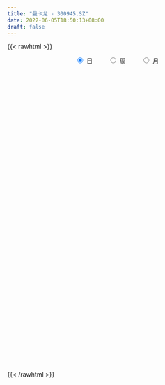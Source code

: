 ```yaml
---
title: "曼卡龙 - 300945.SZ"
date: 2022-06-05T18:50:13+08:00
draft: false
---
```

{{< rawhtml >}}
    <div style="text-align: center">
        <label style="padding: 1rem;"><input style="margin-right: .5rem" type="radio" name="period" value="D" checked onclick="period_change(this)">日</label>
        <label style="padding: 1rem;"><input style="margin-right: .5rem" type="radio" name="period" value="W" onclick="period_change(this)">周</label>
        <label style="padding: 1rem;"><input style="margin-right: .5rem" type="radio" name="period" value="M" onclick="period_change(this)">月</label>
    </div>
    <div id="chart" style="height: 700px;"></div> 
    <script type="text/javascript">
        const D_v = [327659.24,345899.42,284920.05,305956.34,249828.02,201065.82,197862.56,179573.39,137304.16,160542.79,124073.78,127672.14,111979.74,175508.86,233160.02,153269.22,121346.3,118533.71,116530.81,90614.96,125657.11,195693.5,210158.8,185727.7,227484.93,191830.64,144867.23,104138.45,89411.66,101613.82,83428.37,83817.36,116647.6,137285.01,176825.95,146504.78,89841.83,83355.37,63719.8,59159.46,64585.45,109435.49,77886.18,82740.31,59614.42,48236.62,70157.62,36721.25,53570.28,41068.37,40395.1,57307.33,57140.4,90525.22,64897.77,48266.7,40897.85,39207.58,37600.13,51264.99,160050.67,211198.96,200175.73,127403.17,155896.7,154399.77,233541.25,167090.42,112281.92,92048.91,145488.89,106507.54,64326.91,101545.02,55186.66,47039.38,44656.7,45485.94,89091.74,67437.05,37065.48,36534.17,48000.92,38202.3,48513.72,43163.85,29260.09,48853.13,31644.39,27229.48,32651.18,55926.86,41391.43,29486.48,56651.12,50532.57,43543.95,67218.16,53960.88,34949.6,29169.95,78946.07,58913.13,33661.8,33956.18,40672.61,37152.13,32758.36,24805.51,26379.57,39372.16,29036.05,22664.98,36799.61,22243.21,19533.41,39073.37,31211.95,29711.3,47102.67,38921.89,64348.2,40426.91,43817.35,113951.59,78534.1,64356.61,62644.36,64250.85,45472.47,34956.93,31720.61,37065.48,26191.76,37090.03,31788.88,25495.52,69465.79,41149.3,33743.02,39034.87,71047.86,97989.59,100447.56,73376.91,38166.06,38232.09,31388.75,19102.6,22685.18,20876.08,21437.64,12417.25,32341.22,21680.9,22006.07,17024.0,21386.06,26793.67,269017.96,209111.1,95291.42,86215.99,72329.36,105197.88,73755.85,57246.9,39070.4,45562.3,28938.46,32123.88,31625.38,81407.73,47810.17,39796.89,51479.65,52286.63,66311.25,162510.72,141409.57,159328.51,172670.43,159768.73,106067.11,147283.43,113678.53,84884.11,158943.09,275072.3,179206.18,207911.0,139979.18,157392.99,126528.5,125431.17,79792.55,113241.35,68191.0,55815.32,67694.49,105043.37,114702.34,71542.44,121894.45,82658.42,132706.29,82861.96,60787.74,51801.43,48171.88,124620.79,131098.43,98956.38,64086.23,73498.19,71860.98,73151.26,66369.62,43402.44,75320.04,47056.27,36774.95,32385.8,29421.36,27744.23,30085.44,91924.17,48291.5,43564.44,46005.14,45119.18,105369.76,78122.18,78665.74,66383.2,38797.45,36312.61,45372.07,91975.96,49646.66,94402.28,248981.5,211462.62,285480.95,176394.98,141880.22,314647.65,231190.24,348511.26,224531.9,182059.79,181492.69,167583.78,131680.66,123170.19,211152.17,177125.21,157725.86,134946.07,147733.16,95122.46,99979.44,90524.7,102667.11,80597.74,86048.77,118757.16,96091.83,96156.67,79189.08,53476.5,49625.34,51582.63,47876.27,60086.55,56986.32,143247.73,159126.44,125282.67,106248.69,100182.51,85322.37,96709.13,75477.53,59549.52,49421.03,55025.7,76284.13,78933.0,65056.9,59473.92,49524.77,61522.43,43559.49,39808.0,38715.86,35184.56,44431.57,46492.99,37201.0,30397.0,56708.29,54473.52,37835.45,44353.27,49318.2,76041.97,46827.0,43062.4,33677.63,28256.34,35995.31,32482.63,32635.82]
const D_histogram = [0.0,0.7932535613,1.0970863678,1.3380224257,1.0343746486,0.7220407622,0.4266480921,0.0172638954,-0.2749444543,-0.378208999,-0.5137633674,-0.6836155994,-0.7489930634,-0.4840155738,-0.4287311997,-0.4621269763,-0.4544898451,-0.474743573,-0.419713898,-0.4017509645,-0.3119584024,-0.1530607066,0.0220246255,0.12655181,0.2391606636,0.2929508157,0.1742845184,0.0688592848,0.0307097517,-0.0686419532,-0.1090919282,-0.1836446564,-0.1239977259,-0.0194572922,0.1071475076,0.1060455104,0.0840658636,-0.0100274872,-0.07544185,-0.0873708707,-0.1345130938,-0.0733130865,-0.0334012245,-0.056711725,-0.076177887,-0.1028894216,-0.1714362219,-0.2092518208,-0.2942694916,-0.3054658378,-0.3169725064,-0.3739349306,-0.3279144764,-0.2215641405,-0.1813876534,-0.1543860493,-0.1398966815,-0.1330522682,-0.107442571,-0.0507471243,0.2478522151,0.3972274714,0.5107064741,0.5096961474,0.5219712356,0.4928769583,0.5812065347,0.5112655084,0.4001460486,0.3179075741,0.3320243095,0.2167757423,0.1217174499,-0.058726714,-0.1548225525,-0.2239307753,-0.2579506468,-0.2956862918,-0.2520503849,-0.2861225093,-0.3217899094,-0.3207543139,-0.2596611472,-0.2209717403,-0.1582821477,-0.142825666,-0.1421424697,-0.0949093577,-0.0673462751,-0.0604233355,-0.0743205522,-0.0320846326,-0.0314731666,-0.0364897697,0.0165771659,0.0521759683,0.0410176535,0.0833691198,0.1083479067,0.1100324557,0.0884812385,0.1056248611,0.0571756697,-0.0140219393,-0.0312577199,-0.0073147349,-0.0238941735,-0.054099698,-0.0968826514,-0.1546579748,-0.2682268283,-0.299796617,-0.3018834551,-0.2502319636,-0.2008590171,-0.1435574523,-0.1350171603,-0.1137834429,-0.0899147399,-0.0290647135,0.0256756331,0.0749348047,0.0943929077,0.1258459436,0.2107447706,0.2342286112,0.2429808775,0.2395725378,0.196904147,0.1690687016,0.1318206216,0.1005358707,0.0527016701,0.0415543898,0.0060281604,0.0074862369,0.0026757368,0.0637435439,0.090003901,0.0986094642,0.114618775,0.1386353738,0.1648194646,0.224437189,0.1852255217,0.133566128,0.068212091,-0.003731339,-0.0351816701,-0.0516482029,-0.0839075039,-0.1356702574,-0.1538768533,-0.1414496672,-0.1286580036,-0.091764503,-0.052338309,-0.0234829948,0.0151565219,0.230814364,0.2354388038,0.2072062943,0.1951253069,0.1378349884,0.1397749293,0.0941796628,0.026071187,-0.0328537191,-0.1032803728,-0.1342309859,-0.1436157728,-0.1271770427,-0.0664065669,-0.0440636337,-0.04560081,-0.0191632268,0.0170844025,0.0651997988,0.1589260942,0.291281145,0.3285648804,0.4331062739,0.4501680039,0.3989915681,0.4133936414,0.3689226632,0.3381811909,0.3704926798,0.647831878,0.6223926982,0.7989333575,0.9072007114,0.9681233159,0.8963299106,0.7118026378,0.4946611455,0.1652249129,-0.0907053255,-0.2409916912,-0.3581164771,-0.469836315,-0.5801755184,-0.6206397324,-0.5869684734,-0.5953261955,-0.6697133556,-0.7232628575,-0.7005838525,-0.6558836368,-0.6097165002,-0.5279225245,-0.3905068011,-0.3489864035,-0.3440636067,-0.316880983,-0.3351613039,-0.3566021971,-0.3538366279,-0.3294938378,-0.3878784655,-0.379298569,-0.3398190597,-0.2733328636,-0.2336250396,-0.212888628,-0.1542289967,-0.1702498372,-0.1737770039,-0.1873995276,-0.2093992719,-0.1731160358,-0.0833024949,-0.0927290112,-0.1891788365,-0.1745036139,-0.1358594757,-0.0775264575,-0.0244121083,0.0016427496,0.0125585427,0.0682678069,0.2561904584,0.3965695658,0.5875930866,0.6120207774,0.5804081015,0.7201357848,0.7381192544,0.7824699085,0.6956489178,0.5531903919,0.3941917717,0.2820404461,0.163645123,0.0165372027,0.0090782413,-0.0196093433,-0.0683503697,-0.1352459317,-0.2626740371,-0.3735390178,-0.4903338152,-0.5014968986,-0.4332366904,-0.3650114518,-0.2848746135,-0.2250741463,-0.2074453911,-0.1816006512,-0.1796269829,-0.1840130001,-0.2013084695,-0.1736375459,-0.1654242533,-0.1426567272,-0.1001480778,0.0018734106,0.1135078061,0.151028129,0.1512712653,0.1290686133,0.0930289254,-0.0093567474,-0.0362573346,-0.0309451141,-0.0547900761,-0.1172333309,-0.1026876452,-0.206341172,-0.2907454934,-0.2935416635,-0.3247820613,-0.261068274,-0.1820654793,-0.1444313952,-0.0814014089,-0.0157831951,0.034651718,0.0970978849,0.1272015677,0.144100078,0.1827782162,0.2013925875,0.1951475651,0.1936254023,0.2087418053,0.129634132,0.1012574476,0.0899803147,0.066832573,0.0513455677,0.0515658173,0.0595874652,0.0572644958]
const D_fast = [0.0,0.9915669516,1.5696713501,2.1451130144,2.1000588994,1.9682352037,1.7795045565,1.3744363337,1.0134918705,0.815675076,0.5516798657,0.2109237339,-0.041701996,0.1022716001,0.0503731744,-0.0985543464,-0.2045396764,-0.3434792976,-0.3933780971,-0.4758529048,-0.4640499432,-0.3434174241,-0.1628259356,-0.0266607986,0.1457382209,0.272766077,0.1976709092,0.1094604968,0.0789884016,-0.0375237915,-0.1052467486,-0.2257106409,-0.1970631419,-0.0973870313,0.0560046454,0.0814140258,0.0804508449,-0.0161493776,-0.100424203,-0.1341959413,-0.2149664379,-0.1720947022,-0.1405331464,-0.1780215781,-0.2165322118,-0.2689661019,-0.3803719576,-0.4705005118,-0.6290855555,-0.7166483611,-0.8073981564,-0.9578443132,-0.9938024781,-0.9428431774,-0.9480136035,-0.9596085117,-0.9800933143,-1.0065119681,-1.0077629136,-0.9637542481,-0.6031918548,-0.3545097307,-0.1133541095,0.0130596007,0.1558274978,0.24995246,0.4835836701,0.5414590209,0.5303760732,0.5276144923,0.6247373051,0.5636826734,0.4990537435,0.303927901,0.1691264245,0.0440355078,-0.0544720253,-0.1661292433,-0.1855059326,-0.2911086843,-0.4072235617,-0.4863765448,-0.4901986649,-0.506752193,-0.4836331373,-0.5038830722,-0.5387354933,-0.5152297207,-0.5045032069,-0.5126861012,-0.5451634559,-0.5109486944,-0.5182055202,-0.5323445657,-0.4751333385,-0.4264905442,-0.4273944455,-0.3642006993,-0.3121349358,-0.2829422728,-0.2823731804,-0.2388233425,-0.2729786165,-0.3476817102,-0.3727319209,-0.3506176196,-0.3731706015,-0.4169010506,-0.4839046668,-0.5803444839,-0.7609700445,-0.8674889875,-0.9450466894,-0.9559531887,-0.9567949966,-0.9353827948,-0.9605967929,-0.9678089362,-0.9664189182,-0.9128350702,-0.8516758153,-0.7836829425,-0.7406266126,-0.6777120907,-0.5401270711,-0.4580860778,-0.3885885921,-0.3321037974,-0.3255461514,-0.3111144214,-0.315407346,-0.3215581292,-0.3562169123,-0.3569755952,-0.3909947844,-0.3876651487,-0.3918067146,-0.3148030216,-0.2660416892,-0.2327837599,-0.1881197554,-0.1294443131,-0.0620553561,0.0536716655,0.0607663786,0.042498517,-0.0058024973,-0.0786787621,-0.1189245107,-0.1483030942,-0.2015392712,-0.287219589,-0.3438953983,-0.3668306289,-0.3862034663,-0.3722510914,-0.3459094747,-0.3229249092,-0.280496262,-0.0071348289,0.0563493119,0.0799183759,0.1166187152,0.0937871438,0.1306708171,0.1086204662,0.0470297872,-0.0201085486,-0.1163552955,-0.1808636551,-0.2261523852,-0.2415079158,-0.1973390818,-0.186012057,-0.1989494358,-0.1773026593,-0.1367839294,-0.0723685834,0.0610892356,0.2662645726,0.3856895281,0.5985074901,0.7281112211,0.7766826774,0.894433161,0.9421928486,0.995996674,1.1209313329,1.5602285006,1.6903874953,2.066661494,2.4017290258,2.7046824593,2.8569715315,2.8503949183,2.7569187122,2.468788708,2.1901821381,1.9796478496,1.7729939444,1.5438150278,1.2884319448,1.0928077977,0.9797369383,0.8225476674,0.5807321684,0.3463669521,0.193899994,0.0746293004,-0.031632688,-0.0818193434,-0.0420303203,-0.0877565236,-0.1688496284,-0.2208872504,-0.3229578973,-0.4335493398,-0.5192429276,-0.5772735969,-0.732627841,-0.8188725867,-0.8643478424,-0.8661948621,-0.884893298,-0.9173790435,-0.8972766613,-0.9558599611,-1.0028313788,-1.0633037844,-1.1376533467,-1.1446491196,-1.0756612023,-1.1082699714,-1.2520145059,-1.2809651867,-1.2762859175,-1.2373345137,-1.1903231915,-1.1638576463,-1.1498022174,-1.0770260015,-0.8250557354,-0.5855342365,-0.2476124441,-0.0701795589,0.0433097905,0.36307142,0.5655847032,0.8055528345,0.8926440732,0.8884831453,0.828032468,0.786391254,0.7089072116,0.5659335919,0.5607441909,0.5271542705,0.4613256517,0.3606186068,0.167521992,-0.0367277431,-0.2761059944,-0.4126433024,-0.4526922668,-0.4757198911,-0.4668017062,-0.4632697756,-0.4975023681,-0.5170577911,-0.5599908685,-0.6103801357,-0.6780027225,-0.6937411853,-0.7268839561,-0.7397806118,-0.7223089818,-0.6198191408,-0.4798077937,-0.4045304387,-0.366469486,-0.3564049847,-0.3691874412,-0.4739123009,-0.5098772218,-0.5123012797,-0.5498437607,-0.6415953483,-0.6527215738,-0.8079603936,-0.9650510884,-1.0412326744,-1.1536685875,-1.1552218687,-1.1217354439,-1.1202092085,-1.0775295745,-1.0158571595,-0.9567593168,-0.8700386787,-0.808134604,-0.7552110743,-0.670838382,-0.6018758638,-0.5593339949,-0.5124498071,-0.4451479528,-0.4918470931,-0.4949094156,-0.4836914699,-0.4901310683,-0.4927816816,-0.4796699777,-0.4567514636,-0.444758309]
const D_slow = [0.0,0.1983133903,0.4725849823,0.8070905887,1.0656842508,1.2461944414,1.3528564644,1.3571724383,1.2884363247,1.193884075,1.0654432331,0.8945393333,0.7072910674,0.5862871739,0.479104374,0.3635726299,0.2499501687,0.1312642754,0.0263358009,-0.0741019402,-0.1520915408,-0.1903567175,-0.1848505611,-0.1532126086,-0.0934224427,-0.0201847388,0.0233863908,0.040601212,0.0482786499,0.0311181616,0.0038451796,-0.0420659845,-0.073065416,-0.0779297391,-0.0511428622,-0.0246314846,-0.0036150187,-0.0061218905,-0.024982353,-0.0468250706,-0.0804533441,-0.0987816157,-0.1071319218,-0.1213098531,-0.1403543248,-0.1660766803,-0.2089357357,-0.2612486909,-0.3348160638,-0.4111825233,-0.4904256499,-0.5839093826,-0.6658880017,-0.7212790368,-0.7666259502,-0.8052224625,-0.8401966329,-0.8734596999,-0.9003203426,-0.9130071237,-0.8510440699,-0.7517372021,-0.6240605836,-0.4966365467,-0.3661437378,-0.2429244983,-0.0976228646,0.0301935125,0.1302300247,0.2097069182,0.2927129956,0.3469069311,0.3773362936,0.3626546151,0.323948977,0.2679662831,0.2034786214,0.1295570485,0.0665444523,-0.0049861751,-0.0854336524,-0.1656222309,-0.2305375177,-0.2857804527,-0.3253509897,-0.3610574062,-0.3965930236,-0.420320363,-0.4371569318,-0.4522627657,-0.4708429037,-0.4788640619,-0.4867323535,-0.495854796,-0.4917105045,-0.4786665124,-0.468412099,-0.4475698191,-0.4204828424,-0.3929747285,-0.3708544189,-0.3444482036,-0.3301542862,-0.333659771,-0.341474201,-0.3433028847,-0.3492764281,-0.3628013526,-0.3870220154,-0.4256865091,-0.4927432162,-0.5676923705,-0.6431632342,-0.7057212251,-0.7559359794,-0.7918253425,-0.8255796326,-0.8540254933,-0.8765041783,-0.8837703566,-0.8773514484,-0.8586177472,-0.8350195203,-0.8035580344,-0.7508718417,-0.6923146889,-0.6315694696,-0.5716763351,-0.5224502984,-0.480183123,-0.4472279676,-0.4220939999,-0.4089185824,-0.3985299849,-0.3970229448,-0.3951513856,-0.3944824514,-0.3785465654,-0.3560455902,-0.3313932241,-0.3027385304,-0.2680796869,-0.2268748208,-0.1707655235,-0.1244591431,-0.0910676111,-0.0740145883,-0.0749474231,-0.0837428406,-0.0966548913,-0.1176317673,-0.1515493316,-0.190018545,-0.2253809618,-0.2575454627,-0.2804865884,-0.2935711657,-0.2994419144,-0.2956527839,-0.2379491929,-0.179089492,-0.1272879184,-0.0785065917,-0.0440478446,-0.0091041122,0.0144408035,0.0209586002,0.0127451704,-0.0130749227,-0.0466326692,-0.0825366124,-0.1143308731,-0.1309325148,-0.1419484233,-0.1533486258,-0.1581394325,-0.1538683318,-0.1375683822,-0.0978368586,-0.0250165724,0.0571246477,0.1654012162,0.2779432172,0.3776911092,0.4810395196,0.5732701854,0.6578154831,0.7504386531,0.9123966226,1.0679947971,1.2677281365,1.4945283143,1.7365591433,1.960641621,2.1385922804,2.2622575668,2.303563795,2.2808874636,2.2206395408,2.1311104216,2.0136513428,1.8686074632,1.7134475301,1.5667054117,1.4178738629,1.250445524,1.0696298096,0.8944838465,0.7305129373,0.5780838122,0.4461031811,0.3484764808,0.2612298799,0.1752139783,0.0959937325,0.0122034066,-0.0769471427,-0.1654062997,-0.2477797591,-0.3447493755,-0.4395740177,-0.5245287827,-0.5928619986,-0.6512682585,-0.7044904155,-0.7430476646,-0.7856101239,-0.8290543749,-0.8759042568,-0.9282540748,-0.9715330837,-0.9923587074,-1.0155409602,-1.0628356694,-1.1064615729,-1.1404264418,-1.1598080562,-1.1659110832,-1.1655003958,-1.1623607601,-1.1452938084,-1.0812461938,-0.9821038023,-0.8352055307,-0.6822003363,-0.537098311,-0.3570643648,-0.1725345512,0.023082926,0.1969951554,0.3352927534,0.4338406963,0.5043508079,0.5452620886,0.5493963893,0.5516659496,0.5467636138,0.5296760213,0.4958645384,0.4301960291,0.3368112747,0.2142278209,0.0888535962,-0.0194555764,-0.1107084393,-0.1819270927,-0.2381956293,-0.2900569771,-0.3354571399,-0.3803638856,-0.4263671356,-0.476694253,-0.5201036395,-0.5614597028,-0.5971238846,-0.622160904,-0.6216925514,-0.5933155999,-0.5555585676,-0.5177407513,-0.485473598,-0.4622163666,-0.4645555535,-0.4736198871,-0.4813561657,-0.4950536847,-0.5243620174,-0.5500339287,-0.6016192217,-0.674305595,-0.7476910109,-0.8288865262,-0.8941535947,-0.9396699646,-0.9757778134,-0.9961281656,-1.0000739644,-0.9914110349,-0.9671365636,-0.9353361717,-0.8993111522,-0.8536165982,-0.8032684513,-0.75448156,-0.7060752094,-0.6538897581,-0.6214812251,-0.5961668632,-0.5736717845,-0.5569636413,-0.5441272493,-0.531235795,-0.5163389287,-0.5020228048]
const D_data = [['2021-02-10', 23.0, 21.92, 20.0, 29.8],['2021-02-18', 27.0, 34.35, 26.99, 43.0],['2021-02-19', 32.0, 32.0, 27.91, 34.13],['2021-02-22', 31.0, 33.76, 30.11, 39.98],['2021-02-23', 30.0, 27.85, 27.72, 33.3],['2021-02-24', 26.25, 26.94, 25.84, 29.5],['2021-02-25', 27.14, 26.15, 25.78, 28.76],['2021-02-26', 24.0, 23.18, 23.16, 24.81],['2021-03-01', 22.93, 22.83, 22.31, 23.37],['2021-03-02', 22.84, 24.04, 22.22, 24.13],['2021-03-03', 23.27, 22.79, 22.75, 23.47],['2021-03-04', 22.33, 21.19, 20.95, 23.1],['2021-03-05', 20.8, 21.4, 20.11, 21.96],['2021-03-08', 21.68, 25.68, 21.5, 25.68],['2021-03-09', 26.5, 23.63, 23.21, 26.89],['2021-03-10', 22.86, 22.28, 21.88, 24.26],['2021-03-11', 21.78, 22.4, 20.94, 22.8],['2021-03-12', 22.01, 21.67, 21.5, 22.95],['2021-03-15', 21.52, 22.36, 21.21, 23.0],['2021-03-16', 22.0, 21.76, 21.42, 22.14],['2021-03-17', 21.5, 22.65, 21.27, 22.88],['2021-03-18', 22.37, 23.98, 22.36, 24.76],['2021-03-19', 23.07, 25.01, 22.6, 25.75],['2021-03-22', 24.39, 24.92, 24.1, 26.26],['2021-03-23', 24.71, 25.74, 24.5, 28.26],['2021-03-24', 24.0, 25.66, 23.42, 27.5],['2021-03-25', 25.6, 23.51, 23.4, 26.49],['2021-03-26', 23.0, 23.17, 22.68, 23.76],['2021-03-29', 23.05, 23.67, 23.05, 23.97],['2021-03-30', 23.22, 22.52, 22.21, 23.77],['2021-03-31', 22.4, 22.81, 22.05, 23.26],['2021-04-01', 23.0, 21.95, 21.76, 23.21],['2021-04-02', 22.3, 23.46, 22.01, 23.63],['2021-04-06', 23.28, 24.4, 23.28, 24.68],['2021-04-07', 24.02, 25.33, 23.91, 25.82],['2021-04-08', 24.94, 24.15, 23.9, 25.35],['2021-04-09', 23.82, 23.9, 23.65, 24.8],['2021-04-12', 23.69, 22.71, 22.56, 23.9],['2021-04-13', 22.98, 22.6, 22.35, 23.22],['2021-04-14', 22.69, 22.99, 22.29, 23.12],['2021-04-15', 22.7, 22.29, 22.02, 23.2],['2021-04-16', 22.18, 23.59, 22.17, 23.87],['2021-04-19', 23.5, 23.54, 23.19, 23.79],['2021-04-20', 23.28, 22.74, 22.68, 23.6],['2021-04-21', 22.48, 22.6, 22.18, 22.99],['2021-04-22', 22.9, 22.29, 22.21, 22.98],['2021-04-23', 22.32, 21.37, 21.2, 22.34],['2021-04-26', 21.15, 21.28, 20.8, 21.54],['2021-04-27', 21.08, 20.11, 20.04, 21.47],['2021-04-28', 20.0, 20.48, 19.49, 20.49],['2021-04-29', 20.39, 20.1, 20.08, 20.85],['2021-04-30', 20.06, 18.99, 18.68, 20.3],['2021-05-06', 19.19, 19.88, 19.16, 20.38],['2021-05-07', 20.0, 20.73, 19.93, 21.74],['2021-05-10', 20.48, 20.03, 19.93, 20.9],['2021-05-11', 19.64, 19.8, 19.22, 20.2],['2021-05-12', 19.68, 19.52, 19.18, 19.78],['2021-05-13', 19.34, 19.25, 19.2, 19.99],['2021-05-14', 19.08, 19.35, 18.89, 19.4],['2021-05-17', 19.4, 19.77, 19.03, 19.79],['2021-05-18', 20.59, 23.72, 20.58, 23.72],['2021-05-19', 22.72, 23.21, 22.24, 24.43],['2021-05-20', 22.2, 23.74, 21.81, 24.39],['2021-05-21', 23.6, 22.94, 22.8, 23.67],['2021-05-24', 22.76, 23.49, 22.76, 24.98],['2021-05-25', 23.21, 23.29, 23.04, 24.93],['2021-05-26', 24.16, 25.33, 23.9, 26.28],['2021-05-27', 24.2, 23.83, 23.33, 24.49],['2021-05-28', 23.76, 23.2, 23.04, 23.8],['2021-05-31', 23.5, 23.35, 22.82, 23.75],['2021-06-01', 23.55, 24.67, 22.9, 24.74],['2021-06-02', 24.02, 23.04, 22.97, 24.25],['2021-06-03', 23.1, 22.91, 22.91, 23.58],['2021-06-04', 22.4, 21.17, 21.0, 22.4],['2021-06-07', 21.31, 21.44, 20.92, 21.51],['2021-06-08', 21.39, 21.22, 21.22, 21.88],['2021-06-09', 21.04, 21.22, 20.62, 21.39],['2021-06-10', 20.95, 20.78, 20.66, 21.03],['2021-06-11', 21.21, 21.61, 21.21, 22.24],['2021-06-15', 21.0, 20.45, 20.25, 21.03],['2021-06-16', 20.37, 19.99, 19.91, 20.37],['2021-06-17', 19.73, 20.08, 19.73, 20.14],['2021-06-18', 19.78, 20.74, 19.68, 20.84],['2021-06-21', 20.36, 20.5, 20.24, 20.65],['2021-06-22', 20.5, 20.88, 20.3, 20.93],['2021-06-23', 20.5, 20.33, 20.15, 20.71],['2021-06-24', 20.2, 20.02, 19.92, 20.33],['2021-06-25', 20.06, 20.58, 19.95, 20.98],['2021-06-28', 20.5, 20.41, 20.06, 20.5],['2021-06-29', 20.42, 20.13, 20.0, 20.56],['2021-06-30', 20.2, 19.73, 19.6, 20.2],['2021-07-01', 19.78, 20.4, 19.5, 20.77],['2021-07-02', 20.32, 19.9, 19.82, 20.95],['2021-07-05', 19.5, 19.72, 19.5, 19.78],['2021-07-06', 19.72, 20.5, 19.5, 20.7],['2021-07-07', 20.2, 20.48, 20.12, 20.75],['2021-07-08', 20.39, 19.93, 19.8, 20.39],['2021-07-09', 20.01, 20.67, 19.81, 20.73],['2021-07-12', 20.75, 20.65, 20.44, 20.91],['2021-07-13', 20.44, 20.46, 20.1, 20.52],['2021-07-14', 20.26, 20.14, 20.07, 20.55],['2021-07-15', 20.35, 20.64, 20.34, 21.35],['2021-07-16', 20.0, 19.75, 19.6, 20.18],['2021-07-19', 19.62, 19.11, 19.04, 19.63],['2021-07-20', 18.84, 19.48, 18.81, 19.79],['2021-07-21', 19.68, 19.95, 19.1, 20.35],['2021-07-22', 19.81, 19.4, 19.28, 19.95],['2021-07-23', 19.59, 19.02, 18.91, 19.59],['2021-07-26', 18.88, 18.55, 18.4, 19.23],['2021-07-27', 18.6, 17.93, 17.88, 18.98],['2021-07-28', 17.9, 16.53, 15.46, 18.05],['2021-07-29', 16.68, 16.86, 16.5, 17.22],['2021-07-30', 16.78, 16.81, 16.62, 17.13],['2021-08-02', 16.7, 17.3, 16.33, 17.32],['2021-08-03', 17.15, 17.26, 17.15, 17.49],['2021-08-04', 17.2, 17.4, 17.2, 17.48],['2021-08-05', 17.4, 16.74, 16.41, 17.4],['2021-08-06', 16.69, 16.76, 16.46, 17.35],['2021-08-09', 16.0, 16.71, 15.96, 16.75],['2021-08-10', 16.32, 17.23, 16.29, 17.23],['2021-08-11', 17.04, 17.34, 17.01, 17.51],['2021-08-12', 17.4, 17.47, 17.3, 18.5],['2021-08-13', 17.32, 17.23, 17.09, 17.55],['2021-08-16', 17.15, 17.49, 17.14, 18.15],['2021-08-17', 17.21, 18.5, 17.2, 19.47],['2021-08-18', 18.45, 18.1, 17.61, 18.48],['2021-08-19', 17.77, 18.1, 17.51, 18.57],['2021-08-20', 18.53, 18.07, 17.92, 18.98],['2021-08-23', 17.19, 17.55, 16.7, 17.8],['2021-08-24', 17.85, 17.62, 17.46, 18.28],['2021-08-25', 17.39, 17.38, 17.26, 17.8],['2021-08-26', 17.31, 17.3, 16.93, 17.62],['2021-08-27', 17.32, 16.88, 16.7, 17.53],['2021-08-30', 17.11, 17.16, 16.97, 17.43],['2021-08-31', 17.49, 16.69, 16.64, 17.58],['2021-09-01', 16.61, 17.01, 16.57, 17.09],['2021-09-02', 16.8, 16.87, 16.71, 17.09],['2021-09-03', 16.78, 17.82, 16.78, 17.82],['2021-09-06', 17.93, 17.63, 17.34, 17.93],['2021-09-07', 17.51, 17.53, 17.41, 17.78],['2021-09-08', 17.24, 17.73, 17.21, 17.81],['2021-09-09', 17.6, 18.0, 17.51, 18.58],['2021-09-10', 17.8, 18.25, 17.8, 19.37],['2021-09-13', 18.02, 19.03, 17.6, 19.65],['2021-09-14', 18.86, 17.99, 17.9, 18.98],['2021-09-15', 17.89, 17.7, 17.6, 18.15],['2021-09-16', 17.6, 17.28, 17.22, 17.88],['2021-09-17', 17.11, 16.84, 16.75, 17.16],['2021-09-22', 16.88, 17.04, 16.84, 17.32],['2021-09-23', 17.03, 17.05, 16.91, 17.23],['2021-09-24', 16.99, 16.65, 16.61, 16.99],['2021-09-27', 16.66, 16.07, 16.06, 16.74],['2021-09-28', 16.01, 16.16, 15.98, 16.34],['2021-09-29', 16.01, 16.38, 16.01, 16.89],['2021-09-30', 16.42, 16.31, 16.15, 16.48],['2021-10-08', 16.33, 16.62, 16.33, 16.85],['2021-10-11', 16.58, 16.76, 16.58, 16.86],['2021-10-12', 16.68, 16.74, 16.46, 17.0],['2021-10-13', 16.63, 17.0, 16.59, 17.0],['2021-10-14', 17.7, 19.97, 17.7, 20.4],['2021-10-15', 18.5, 18.08, 17.7, 18.68],['2021-10-18', 17.8, 17.76, 17.3, 18.03],['2021-10-19', 17.91, 18.0, 17.39, 18.01],['2021-10-20', 17.75, 17.37, 17.31, 17.75],['2021-10-21', 17.48, 18.07, 17.23, 18.16],['2021-10-22', 17.7, 17.45, 17.2, 17.76],['2021-10-25', 17.25, 16.91, 16.66, 17.4],['2021-10-26', 16.92, 16.68, 16.55, 17.14],['2021-10-27', 16.64, 16.13, 15.9, 16.64],['2021-10-28', 16.1, 16.25, 15.83, 16.34],['2021-10-29', 16.25, 16.29, 16.1, 16.48],['2021-11-01', 16.18, 16.51, 15.95, 16.59],['2021-11-02', 16.55, 17.18, 16.07, 18.05],['2021-11-03', 16.7, 16.86, 16.56, 16.98],['2021-11-04', 16.71, 16.56, 16.46, 16.78],['2021-11-05', 16.62, 16.93, 16.53, 17.15],['2021-11-08', 17.13, 17.2, 17.1, 17.71],['2021-11-09', 17.2, 17.59, 17.08, 17.85],['2021-11-10', 17.48, 18.62, 17.36, 19.35],['2021-11-11', 19.11, 19.89, 18.62, 20.28],['2021-11-12', 20.01, 19.41, 18.7, 20.29],['2021-11-15', 19.01, 20.96, 19.01, 22.21],['2021-11-16', 20.29, 20.58, 20.02, 22.5],['2021-11-17', 19.89, 20.02, 19.5, 20.57],['2021-11-18', 20.33, 21.13, 19.83, 21.47],['2021-11-19', 21.08, 20.7, 20.39, 21.77],['2021-11-22', 20.24, 21.04, 20.09, 21.32],['2021-11-23', 20.7, 22.22, 20.6, 22.88],['2021-11-24', 21.88, 26.66, 21.68, 26.66],['2021-11-25', 25.5, 24.2, 24.1, 26.0],['2021-11-26', 24.79, 27.88, 24.0, 28.99],['2021-11-29', 27.62, 28.68, 27.16, 29.0],['2021-11-30', 28.83, 29.53, 28.21, 33.0],['2021-12-01', 30.4, 28.85, 27.81, 30.51],['2021-12-02', 27.79, 27.68, 26.85, 29.96],['2021-12-03', 27.99, 26.98, 26.71, 28.19],['2021-12-06', 27.27, 24.68, 24.42, 27.5],['2021-12-07', 25.04, 24.37, 24.17, 25.78],['2021-12-08', 24.47, 24.78, 24.04, 25.2],['2021-12-09', 24.97, 24.54, 23.67, 25.25],['2021-12-10', 25.58, 23.95, 23.79, 25.98],['2021-12-13', 23.0, 23.22, 22.6, 24.2],['2021-12-14', 23.19, 23.46, 22.88, 23.46],['2021-12-15', 23.26, 24.12, 23.03, 25.0],['2021-12-16', 23.72, 23.4, 23.14, 24.0],['2021-12-17', 24.28, 22.03, 21.77, 24.6],['2021-12-20', 21.12, 21.55, 21.05, 21.98],['2021-12-21', 21.16, 21.99, 21.16, 22.29],['2021-12-22', 21.9, 22.02, 21.71, 22.26],['2021-12-23', 22.06, 21.87, 21.5, 22.19],['2021-12-24', 21.87, 22.28, 21.05, 23.23],['2021-12-27', 21.98, 23.26, 21.21, 23.37],['2021-12-28', 23.14, 22.29, 22.0, 23.3],['2021-12-29', 22.23, 21.71, 21.49, 22.5],['2021-12-30', 21.67, 21.83, 21.57, 22.65],['2021-12-31', 21.77, 21.03, 21.02, 22.01],['2022-01-04', 21.04, 20.6, 20.56, 21.44],['2022-01-05', 20.61, 20.55, 19.94, 20.7],['2022-01-06', 20.23, 20.59, 20.15, 20.69],['2022-01-07', 20.7, 19.13, 19.0, 20.8],['2022-01-10', 19.12, 19.47, 18.98, 19.65],['2022-01-11', 19.37, 19.63, 19.36, 19.89],['2022-01-12', 19.64, 19.93, 19.5, 20.04],['2022-01-13', 19.84, 19.59, 19.59, 20.07],['2022-01-14', 19.53, 19.24, 19.2, 19.8],['2022-01-17', 19.29, 19.68, 19.0, 19.79],['2022-01-18', 19.74, 18.62, 18.52, 20.46],['2022-01-19', 18.0, 18.47, 17.74, 18.79],['2022-01-20', 18.77, 18.03, 17.88, 19.17],['2022-01-21', 17.65, 17.54, 17.32, 18.26],['2022-01-24', 17.54, 18.02, 17.48, 18.54],['2022-01-25', 17.9, 18.79, 17.85, 19.5],['2022-01-26', 18.28, 17.55, 17.34, 18.38],['2022-01-27', 17.01, 15.91, 15.88, 17.29],['2022-01-28', 15.95, 16.78, 15.95, 17.11],['2022-02-07', 17.17, 16.94, 16.45, 17.34],['2022-02-08', 17.04, 17.2, 16.8, 17.33],['2022-02-09', 17.1, 17.23, 17.0, 17.43],['2022-02-10', 16.99, 16.93, 16.65, 17.77],['2022-02-11', 16.87, 16.68, 16.44, 16.99],['2022-02-14', 17.06, 17.29, 16.98, 17.86],['2022-02-15', 17.5, 19.58, 17.21, 20.75],['2022-02-16', 18.43, 19.99, 18.16, 20.0],['2022-02-17', 19.55, 21.79, 19.13, 22.88],['2022-02-18', 20.88, 20.66, 20.3, 21.29],['2022-02-21', 20.29, 20.33, 20.07, 21.2],['2022-02-22', 21.11, 23.23, 20.81, 24.3],['2022-02-23', 21.79, 22.68, 21.66, 23.5],['2022-02-24', 22.68, 23.78, 22.02, 27.02],['2022-02-25', 22.02, 22.63, 22.01, 24.2],['2022-02-28', 22.5, 21.85, 21.66, 23.63],['2022-03-01', 21.18, 21.26, 20.5, 21.51],['2022-03-02', 21.62, 21.45, 21.1, 22.19],['2022-03-03', 21.21, 21.0, 20.81, 21.7],['2022-03-04', 21.23, 20.07, 20.0, 21.45],['2022-03-07', 20.66, 21.49, 20.62, 22.2],['2022-03-08', 21.02, 21.2, 19.4, 21.5],['2022-03-09', 20.65, 20.78, 19.63, 21.5],['2022-03-10', 19.88, 20.23, 19.67, 21.17],['2022-03-11', 20.0, 18.85, 18.36, 20.01],['2022-03-14', 18.42, 18.21, 18.11, 18.92],['2022-03-15', 18.0, 17.21, 17.1, 18.18],['2022-03-16', 17.7, 17.81, 16.93, 18.16],['2022-03-17', 18.01, 18.59, 17.85, 18.82],['2022-03-18', 18.65, 18.63, 18.14, 19.15],['2022-03-21', 18.63, 18.9, 18.55, 19.3],['2022-03-22', 18.98, 18.79, 18.61, 19.72],['2022-03-23', 18.38, 18.26, 18.15, 19.08],['2022-03-24', 18.45, 18.28, 17.91, 18.78],['2022-03-25', 18.2, 17.86, 17.85, 18.88],['2022-03-28', 17.87, 17.57, 17.45, 18.07],['2022-03-29', 17.58, 17.13, 16.99, 17.72],['2022-03-30', 17.12, 17.5, 16.83, 17.56],['2022-03-31', 17.49, 17.14, 17.12, 17.55],['2022-04-01', 16.95, 17.2, 16.91, 17.45],['2022-04-06', 16.94, 17.44, 16.93, 17.6],['2022-04-07', 17.75, 18.45, 17.6, 18.91],['2022-04-08', 18.13, 19.11, 17.85, 19.3],['2022-04-11', 18.79, 18.61, 18.4, 19.8],['2022-04-12', 18.25, 18.29, 17.4, 18.4],['2022-04-13', 18.06, 17.99, 17.8, 18.67],['2022-04-14', 17.61, 17.68, 17.1, 18.0],['2022-04-15', 17.42, 16.44, 16.28, 17.49],['2022-04-18', 16.45, 16.95, 16.25, 17.27],['2022-04-19', 16.92, 17.2, 16.68, 17.44],['2022-04-20', 17.12, 16.68, 16.53, 17.27],['2022-04-21', 16.8, 15.82, 15.77, 16.8],['2022-04-22', 15.87, 16.49, 15.68, 16.74],['2022-04-25', 16.19, 14.56, 14.45, 16.48],['2022-04-26', 14.42, 14.0, 13.96, 15.08],['2022-04-27', 13.72, 14.45, 13.19, 14.53],['2022-04-28', 14.25, 13.64, 13.51, 14.5],['2022-04-29', 13.65, 14.56, 13.65, 14.68],['2022-05-05', 14.44, 14.83, 14.27, 14.97],['2022-05-06', 14.46, 14.36, 14.27, 14.7],['2022-05-09', 14.21, 14.72, 14.21, 14.92],['2022-05-10', 14.48, 14.92, 14.48, 14.95],['2022-05-11', 14.85, 14.91, 14.83, 15.39],['2022-05-12', 14.83, 15.28, 14.63, 15.43],['2022-05-13', 15.6, 15.08, 14.94, 15.65],['2022-05-16', 15.19, 15.02, 14.88, 15.34],['2022-05-17', 14.98, 15.45, 14.88, 15.46],['2022-05-18', 15.45, 15.39, 15.15, 15.67],['2022-05-19', 15.17, 15.16, 15.01, 15.38],['2022-05-20', 15.21, 15.25, 15.0, 15.66],['2022-05-23', 15.11, 15.56, 15.1, 15.57],['2022-05-24', 15.45, 14.25, 14.23, 15.63],['2022-05-25', 14.1, 14.6, 14.1, 14.81],['2022-05-26', 14.58, 14.7, 14.35, 15.08],['2022-05-27', 14.8, 14.44, 14.3, 14.86],['2022-05-30', 14.44, 14.4, 14.16, 14.51],['2022-05-31', 14.3, 14.52, 13.92, 14.52],['2022-06-01', 14.49, 14.61, 14.34, 14.75],['2022-06-02', 14.64, 14.47, 14.16, 14.64]]
const W_v = [327659.24,630819.47,1134286.1299999999,661572.61,801818.11,738655.1799999999,854048.95,474918.8099999999,550457.5699999999,380255.5699999999,338635.15,229062.33,147665.62,230870.03,750093.52,823210.0600000001,509917.27,281460.42,189037.62,207993.09,188843.34,247432.28,255939.63,178201.08,142258.27,148861.55,220510.97,363304.01,213466.34,190031.98,282964.64,281611.37,62663.86,87877.01,22006.07,543332.79,432790.5,202941.94,252119.82,581846.6799999999,699468.23,906016.6799999999,629124.39,409985.53,523503.9399999999,368243.8,439500.21,258243.36,173382.61,259870.69,373660.06,262104.75,1016722.3300000001,1260761.27,785987.1100000001,828682.4700000001,468891.45,476243.51,262647.29,359360.49,513745.37,315757.91,314511.02,83367.49,202025.98,223767.53,248927.2,129370.1]
const W_histogram = [0.0,0.6432820513,0.4484189057,0.1866919522,0.0271769209,0.1359466699,0.0762848831,0.0499387975,0.0553142823,0.0323011207,-0.1292644652,-0.3791186977,-0.4074199087,-0.4935549005,-0.2931249464,-0.1354332347,-0.158629256,-0.1359950523,-0.1691130532,-0.1897433714,-0.2342178983,-0.1982366425,-0.2211134881,-0.267052891,-0.4188807134,-0.4903174127,-0.4733189658,-0.3770908441,-0.3649379255,-0.2693554002,-0.1584245007,-0.1607521386,-0.1557220785,-0.1555617673,-0.1166260859,0.0182283014,0.072712922,0.0399780669,0.069072426,0.2526620358,0.4469433171,1.0126087508,1.2634427958,1.1649862249,0.9209446865,0.734831683,0.4973821882,0.197588354,0.0022571443,-0.2328744473,-0.4201067887,-0.5244246129,-0.3097333731,-0.0339154611,-0.0232600827,-0.093793332,-0.1474851329,-0.222569994,-0.2996003133,-0.2091177056,-0.3101927672,-0.3517429053,-0.4793631289,-0.5427432276,-0.5025870988,-0.4335957365,-0.4117007078,-0.3659273354]
const W_fast = [0.0,0.8041025641,0.7213441449,0.5062901795,0.3535693784,0.4963257949,0.4557352289,0.4418738427,0.461077898,0.4461400166,0.2522583145,-0.0923755925,-0.2225317807,-0.4320554976,-0.3049067801,-0.1810733771,-0.2439267124,-0.2552912718,-0.330687536,-0.398753697,-0.5017826984,-0.5153606033,-0.593515821,-0.7062184466,-0.9627664473,-1.1567824997,-1.2581137944,-1.2561583837,-1.3352399465,-1.3069962712,-1.2356714969,-1.2781871694,-1.3120876289,-1.3508177595,-1.3410385996,-1.201627137,-1.1289642859,-1.1517046243,-1.1053421587,-0.8585870399,-0.5525699294,0.2662476921,0.8329424361,1.0257324214,1.0119270546,1.0095219718,0.896418024,0.6460212784,0.4512543548,0.1579041514,-0.1343548872,-0.3697788646,-0.2325209681,0.0348180787,0.0396584363,-0.0543231459,-0.1448862301,-0.2756135897,-0.4275439873,-0.389340806,-0.5679640594,-0.6974499239,-0.9449109297,-1.1439768353,-1.2294674812,-1.268875053,-1.3499052012,-1.3956136626]
const W_slow = [0.0,0.1608205128,0.2729252392,0.3195982273,0.3263924575,0.360379125,0.3794503458,0.3919350452,0.4057636157,0.4138388959,0.3815227796,0.2867431052,0.184888128,0.0614994029,-0.0117818337,-0.0456401424,-0.0852974564,-0.1192962195,-0.1615744828,-0.2090103256,-0.2675648002,-0.3171239608,-0.3724023328,-0.4391655556,-0.5438857339,-0.6664650871,-0.7847948285,-0.8790675396,-0.970302021,-1.037640871,-1.0772469962,-1.1174350308,-1.1563655504,-1.1952559923,-1.2244125137,-1.2198554384,-1.2016772079,-1.1916826912,-1.1744145847,-1.1112490757,-0.9995132465,-0.7463610587,-0.4305003598,-0.1392538036,0.0909823681,0.2746902888,0.3990358359,0.4484329244,0.4489972105,0.3907785986,0.2857519015,0.1546457483,0.077212405,0.0687335397,0.062918519,0.0394701861,0.0025989028,-0.0530435957,-0.127943674,-0.1802231004,-0.2577712922,-0.3457070185,-0.4655478008,-0.6012336077,-0.7268803824,-0.8352793165,-0.9382044934,-1.0296863273]
const W_data = [['2021-02-10', 23.0, 21.92, 20.0, 29.8],['2021-02-19', 27.0, 32.0, 26.99, 43.0],['2021-02-26', 31.0, 23.18, 23.16, 39.98],['2021-03-05', 22.93, 21.4, 20.11, 24.13],['2021-03-12', 21.68, 21.67, 20.94, 26.89],['2021-03-19', 21.52, 25.01, 21.21, 25.75],['2021-03-26', 24.39, 23.17, 22.68, 28.26],['2021-04-02', 23.05, 23.46, 21.76, 23.97],['2021-04-09', 23.28, 23.9, 23.28, 25.82],['2021-04-16', 23.69, 23.59, 22.02, 23.9],['2021-04-23', 23.5, 21.37, 21.2, 23.79],['2021-04-30', 21.15, 18.99, 18.68, 21.54],['2021-05-07', 19.19, 20.73, 19.16, 21.74],['2021-05-14', 20.48, 19.35, 18.89, 20.9],['2021-05-21', 19.4, 22.94, 19.03, 24.43],['2021-05-28', 22.76, 23.2, 22.76, 26.28],['2021-06-04', 23.5, 21.17, 21.0, 24.74],['2021-06-11', 21.31, 21.61, 20.62, 22.24],['2021-06-18', 21.0, 20.74, 19.68, 21.03],['2021-06-25', 20.36, 20.58, 19.92, 20.98],['2021-07-02', 20.5, 19.9, 19.5, 20.95],['2021-07-09', 19.5, 20.67, 19.5, 20.75],['2021-07-16', 20.75, 19.75, 19.6, 21.35],['2021-07-23', 19.62, 19.02, 18.81, 20.35],['2021-07-30', 18.88, 16.81, 15.46, 19.23],['2021-08-06', 16.7, 16.76, 16.33, 17.49],['2021-08-13', 16.0, 17.23, 15.96, 18.5],['2021-08-20', 17.15, 18.07, 17.14, 19.47],['2021-08-27', 17.19, 16.88, 16.7, 18.28],['2021-09-03', 17.11, 17.82, 16.57, 17.82],['2021-09-10', 17.93, 18.25, 17.21, 19.37],['2021-09-17', 18.02, 16.84, 16.75, 19.65],['2021-09-24', 16.88, 16.65, 16.61, 17.32],['2021-09-30', 16.66, 16.31, 15.98, 16.89],['2021-10-08', 16.33, 16.62, 16.33, 16.85],['2021-10-15', 16.58, 18.08, 16.46, 20.4],['2021-10-22', 17.8, 17.45, 17.2, 18.16],['2021-10-29', 17.25, 16.29, 15.83, 17.4],['2021-11-05', 16.18, 16.93, 15.95, 18.05],['2021-11-12', 17.13, 19.41, 17.08, 20.29],['2021-11-19', 19.01, 20.7, 19.01, 22.5],['2021-11-26', 20.24, 27.88, 20.09, 28.99],['2021-12-03', 27.62, 26.98, 26.71, 33.0],['2021-12-10', 27.27, 23.95, 23.67, 27.5],['2021-12-17', 23.0, 22.03, 21.77, 25.0],['2021-12-24', 21.12, 22.28, 21.05, 23.23],['2021-12-31', 21.98, 21.03, 21.02, 23.37],['2022-01-07', 21.04, 19.13, 19.0, 21.44],['2022-01-14', 19.12, 19.24, 18.98, 20.07],['2022-01-21', 19.29, 17.54, 17.32, 20.46],['2022-01-28', 17.54, 16.78, 15.88, 19.5],['2022-02-11', 17.17, 16.68, 16.44, 17.77],['2022-02-18', 17.06, 20.66, 16.98, 22.88],['2022-02-25', 20.29, 22.63, 20.07, 27.02],['2022-03-04', 22.5, 20.07, 20.0, 23.63],['2022-03-11', 20.66, 18.85, 18.36, 22.2],['2022-03-18', 18.42, 18.63, 16.93, 19.15],['2022-03-25', 18.63, 17.86, 17.85, 19.72],['2022-04-01', 17.87, 17.2, 16.83, 18.07],['2022-04-08', 16.94, 19.11, 16.93, 19.3],['2022-04-15', 18.79, 16.44, 16.28, 19.8],['2022-04-22', 16.45, 16.49, 15.68, 17.44],['2022-04-29', 16.19, 14.56, 13.19, 16.48],['2022-05-06', 14.44, 14.36, 14.27, 14.97],['2022-05-13', 14.21, 15.08, 14.21, 15.65],['2022-05-20', 15.19, 15.25, 14.88, 15.67],['2022-05-27', 15.11, 14.44, 14.1, 15.63],['2022-06-02', 14.44, 14.47, 13.92, 14.75]]
const M_v = [2092764.8400000003,3330548.7000000007,1698875.5800000003,2043888.1399999997,1187884.5399999998,921149.5500000002,1009424.6599999999,841867.0699999998,1201071.2999999998,2736823.5800000001,2072985.6999999993,1065156.72,2721648.1400000001,2580305.4899999998,1563461.3400000001,822339.8499999999,65118.45]
const M_histogram = [0.0,-0.0236125356,-0.2809042654,-0.1485052016,-0.2877225597,-0.5445576822,-0.6817190036,-0.7517196989,-0.7512681825,0.1412522604,0.158398874,-0.1031566756,0.0693295741,-0.1194719676,-0.3886204842,-0.5310371073,-0.5859827557]
const M_fast = [0.0,-0.0295156695,-0.3570334656,-0.2617607023,-0.4729087002,-0.8658832433,-1.1734743157,-1.4314049357,-1.6187704649,-0.6909369569,-0.6341906248,-0.9215353434,-0.7317167001,-0.9503862337,-1.3166898714,-1.5918657713,-1.7933071086]
const M_slow = [0.0,-0.0059031339,-0.0761292002,-0.1132555007,-0.1851861406,-0.3213255611,-0.491755312,-0.6796852368,-0.8675022824,-0.8321892173,-0.7925894988,-0.8183786677,-0.8010462742,-0.8309142661,-0.9280693871,-1.060828664,-1.2073243529]
const M_data = [['2021-02-26', 23.0, 23.18, 20.0, 43.0],['2021-03-31', 22.93, 22.81, 20.11, 28.26],['2021-04-30', 23.0, 18.99, 18.68, 25.82],['2021-05-31', 19.19, 23.35, 18.89, 26.28],['2021-06-30', 23.55, 19.73, 19.6, 24.74],['2021-07-30', 19.78, 16.81, 15.46, 21.35],['2021-08-31', 16.7, 16.69, 15.96, 19.47],['2021-09-30', 16.61, 16.31, 15.98, 19.65],['2021-10-29', 16.33, 16.29, 15.83, 20.4],['2021-11-30', 16.18, 29.53, 15.95, 33.0],['2021-12-31', 30.4, 21.03, 21.02, 30.51],['2022-01-28', 21.04, 16.78, 15.88, 21.44],['2022-02-28', 17.17, 21.85, 16.44, 27.02],['2022-03-31', 21.18, 17.14, 16.83, 22.2],['2022-04-29', 16.95, 14.56, 13.19, 19.8],['2022-05-31', 14.44, 14.52, 13.92, 15.67],['2022-06-30', 14.49, 14.47, 14.16, 14.75]]
        const D_a = [null,43.0,null,null,null,null,null,null,null,null,null,null,20.11,null,null,null,null,null,null,null,null,null,null,null,28.26,null,null,null,null,null,null,21.76,null,null,null,null,null,null,null,null,null,23.87,null,null,null,null,null,null,null,null,null,18.68,null,null,null,null,null,null,null,null,null,null,null,null,null,null,26.28,null,null,null,null,null,null,null,null,null,null,null,null,null,null,null,19.68,null,null,null,null,20.98,null,null,null,null,null,19.5,null,null,null,null,null,null,null,21.35,null,null,null,null,null,null,null,null,15.46,null,null,null,null,null,null,null,null,null,null,null,null,null,19.47,null,null,null,null,null,null,null,null,null,null,16.57,null,null,null,null,null,null,null,19.65,null,null,null,null,null,null,null,null,15.98,null,null,null,null,null,null,20.4,null,null,null,null,null,null,null,null,null,15.83,null,null,null,null,null,null,null,null,null,null,null,null,22.5,null,null,null,20.09,null,null,null,null,null,33.0,null,null,null,null,null,null,null,null,null,null,null,null,null,21.05,null,null,null,null,23.37,null,null,null,null,null,null,null,null,null,null,null,null,null,null,null,null,null,null,null,null,null,15.88,null,null,null,null,null,null,null,null,null,null,null,null,null,null,27.02,null,null,null,null,null,null,null,null,null,null,null,null,null,16.93,null,null,null,19.72,null,null,null,null,null,16.83,null,null,null,null,null,19.8,null,null,null,null,null,null,null,null,null,null,null,13.19,null,null,null,null,null,null,null,null,null,null,null,15.67,null,null,null,null,null,null,null,null,13.92,null,null]
const W_a = [null,43.0,null,null,null,null,null,null,null,null,null,18.68,null,null,null,26.28,null,null,null,null,null,null,null,null,15.46,null,null,null,null,null,null,null,null,null,null,null,null,null,null,null,null,null,33.0,null,null,null,null,null,null,null,15.88,null,null,null,null,null,null,null,null,null,19.8,null,null,null,null,null,null,null]
const M_a = [null,null,null,null,null,15.46,null,null,null,null,null,null,27.02,null,null,null,null]
        const D_b = [[{ coord: ['2021-02-18', 28.26] }, { coord: ['2021-05-26', 21.76] }],[{ coord: ['2021-06-18', 20.98] }, { coord: ['2021-07-15', 19.68] }],[{ coord: ['2021-07-28', 19.47] }, { coord: ['2021-10-28', 16.57] }],[{ coord: ['2021-11-16', 22.5] }, { coord: ['2022-02-24', 21.05] }],[{ coord: ['2022-03-16', 19.72] }, { coord: ['2022-04-11', 16.93] }]]
const W_b = [[{ coord: ['2021-02-19', 26.28] }, { coord: ['2022-01-28', 18.68] }]]
const M_b = []
    </script>
{{< /rawhtml >}}
